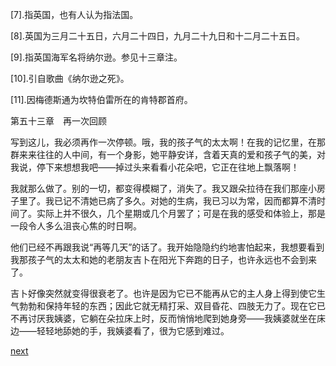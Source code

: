 
[7].指英国，也有人认为指法国。

[8].英国为三月二十五日，六月二十四日，九月二十九日和十二月二十五日。

[9].指英国海军名将纳尔逊。参见十三章注。

[10].引自歌曲《纳尔逊之死》。

[11].因梅德斯通为坎特伯雷所在的肯特郡首府。

第五十三章　再一次回顾

写到这儿，我必须再作一次停顿。哦，我的孩子气的太太啊！在我的记忆里，在那群来来往往的人中间，有一个身影，她平静安详，含着天真的爱和孩子气的美，对我说，停下来想想我吧——掉过头来看看小花朵吧，它正在往地上飘落啊！

我就那么做了。别的一切，都变得模糊了，消失了。我又跟朵拉待在我们那座小房子里了。我已记不清她已病了多久。对她的生病，我已习以为常，因而都算不清时间了。实际上并不很久，几个星期或几个月罢了；可是在我的感受和体验上，那是一段令人多么沮丧心焦的时日啊。

他们已经不再跟我说“再等几天”的话了。我开始隐隐约约地害怕起来，我想要看到我那孩子气的太太和她的老朋友吉卜在阳光下奔跑的日子，也许永远也不会到来了。

吉卜好像突然就变得很衰老了。也许是因为它已不能再从它的主人身上得到使它生气勃勃和保持年轻的东西；因此它就无精打采、双目昏花、四肢无力了。现在它已不再讨厌我姨婆，它躺在朵拉床上时，反而悄悄地爬到她身旁——我姨婆就坐在床边——轻轻地舔她的手，我姨婆看了，很为它感到难过。

[next](page676)